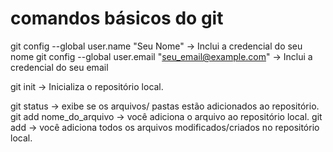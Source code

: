 # comandos básicos do git

git config --global user.name "Seu Nome" -> Inclui a credencial do seu nome
git config --global user.email "seu_email@example.com" -> Inclui a credencial do seu email

git init -> Inicializa o repositório local.

git status -> exibe se os arquivos/ pastas estão adicionados ao repositório.
git add nome_do_arquivo -> você adiciona o arquivo ao repositório local.
git add -> você adiciona todos os arquivos modificados/criados no repositório local.
